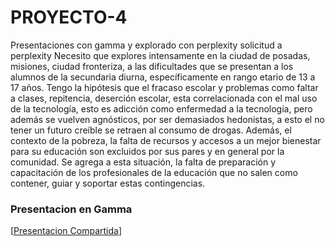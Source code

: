 # PROYECTO-4
Presentaciones con gamma y explorado con perplexity
solicitud a perplexity
Necesito que explores intensamente en la ciudad de posadas, misiones, ciudad fronteriza, a las dificultades que se presentan a los alumnos de  la secundaria diurna, específicamente en rango etario de 13 a 17 años. Tengo la hipótesis que el fracaso escolar y problemas como faltar a clases, repitencia, deserción escolar, esta correlacionada con el mal uso de la tecnología, esto es adicción como enfermedad a la tecnología, pero además se vuelven agnósticos, por ser demasiados hedonistas, a esto el no tener un futuro creíble se retraen al consumo de drogas. Además, el contexto de la pobreza, la falta de recursos y accesos a un mejor bienestar para su educación son excluidos por sus pares y en general por la comunidad. Se agrega a esta situación, la falta de preparación y capacitación de los profesionales de la educación que no salen como contener, guiar y soportar estas contingencias.
### Presentacion en Gamma
[[Presentacion Compartida](https://gamma.app/docs/Desafios-Educativos-en-Posadas-Misiones-wpvs58zx75lt5v6)]

